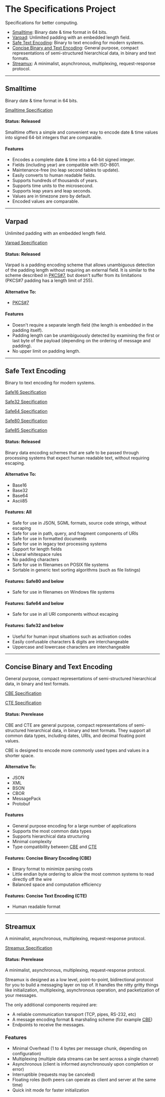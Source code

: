 The Specifications Project
==========================

Specifications for better computing.


 * [Smalltime](#smalltime): Binary date & time format in 64 bits.
 * [Varpad](#varpad): Unlimited padding with an embedded length field.
 * [Safe Text Encoding](#safe-text-encoding): Binary to text encoding for modern systems.
 * [Concise Binary and Text Encoding](#concise-binary-and-text-encoding): General purpose, compact representations of semi-structured hierarchical data, in binary and text formats.
 * [Streamux](#streamux): A minimalist, asynchronous, multiplexing, request-response protocol.

---------------------------------------------------------------------


Smalltime
---------

Binary date & time format in 64 bits.

[Smalltime Specification](https://github.com/kstenerud/smalltime/blob/master/smalltime-specification.md)

#### Status: Released

Smalltime offers a simple and convenient way to encode date & time values into signed 64-bit integers that are comparable.

#### Features

 * Encodes a complete date & time into a 64-bit signed integer.
 * Fields (including year) are compatible with ISO-8601.
 * Maintenance-free (no leap second tables to update).
 * Easily converts to human readable fields.
 * Supports hundreds of thousands of years.
 * Supports time units to the microsecond.
 * Supports leap years and leap seconds.
 * Values are in timezone zero by default.
 * Encoded values are comparable.

---------------------------------------------------------------------


Varpad
------

Unlimited padding with an embedded length field.

[Varpad Specification](https://github.com/kstenerud/varpad/blob/master/varpad-specification.md)

#### Status: Released

Varpad is a padding encoding scheme that allows unambiguous detection of the padding length without requiring an external field. It is similar to the scheme described in [PKCS#7](http://tools.ietf.org/html/rfc5652#section-6.3), but doesn't suffer from its limitations (PKCS#7 padding has a length limit of 255).


#### Alternative To:

* [PKCS#7](http://tools.ietf.org/html/rfc5652#section-6.3)


#### Features

 * Doesn't require a separate length field (the length is embedded in the padding itself).
 * Padding length can be unambiguously detected by examining the first or last byte of the payload (depending on the ordering of message and padding).
 * No upper limit on padding length.

---------------------------------------------------------------------


Safe Text Encoding
------------------

Binary to text encoding for modern systems.

[Safe16 Specification](https://github.com/kstenerud/safe-encoding/blob/master/safe16-specification.md)

[Safe32 Specification](https://github.com/kstenerud/safe-encoding/blob/master/safe32-specification.md)

[Safe64 Specification](https://github.com/kstenerud/safe-encoding/blob/master/safe64-specification.md)

[Safe80 Specification](https://github.com/kstenerud/safe-encoding/blob/master/safe80-specification.md)

[Safe85 Specification](https://github.com/kstenerud/safe-encoding/blob/master/safe85-specification.md)

#### Status: Released

Binary data encoding schemes that are safe to be passed through processing systems that expect human readable text, without requiring escaping.

#### Alternative To:

* Base16
* Base32
* Base64
* Ascii85


#### Features: All

 * Safe for use in JSON, SGML formats, source code strings, without escaping
 * Safe for use in path, query, and fragment components of URIs
 * Safe for use in formatted documents
 * Safe for use in legacy text processing systems
 * Support for length fields
 * Liberal whitespace rules
 * No padding characters
 * Safe for use in filenames on POSIX file systems
 * Sortable in generic text sorting algorithms (such as file listings)

#### Features: Safe80 and below

 * Safe for use in filenames on Windows file systems

#### Features: Safe64 and below

 * Safe for use in all URI components without escaping

#### Features: Safe32 and below

 * Useful for human input situations such as activation codes
 * Easily confusable characters & digits are interchangeable
 * Uppercase and lowercase characters are interchangeable

---------------------------------------------------------------------


Concise Binary and Text Encoding
--------------------------------

General purpose, compact representations of semi-structured hierarchical data, in binary and text formats.

[CBE Specification](https://github.com/kstenerud/concise-encoding/blob/master/cbe-specification.md)

[CTE Specification](https://github.com/kstenerud/concise-encoding/blob/master/cte-specification.md)

#### Status: Prerelease

CBE and CTE are general purpose, compact representations of semi-structured hierarchical data, in binary and text formats. They support all common data types, including dates, URIs, and decimal floating point values.

CBE is designed to encode more commonly used types and values in a shorter space.


#### Alternative To:

* JSON
* XML
* BSON
* CBOR
* MessagePack
* Protobuf


#### Features

  * General purpose encoding for a large number of applications
  * Supports the most common data types
  * Supports hierarchical data structuring
  * Minimal complexity
  * Type compatibility between [CBE](https://github.com/kstenerud/concise-binary-encoding/blob/master/cbe-specification.md) and [CTE](https://github.com/kstenerud/concise-binary-encoding/blob/master/cte-specification.md)

#### Features: Concise Binary Encoding (CBE)

  * Binary format to minimize parsing costs
  * Little endian byte ordering to allow the most common systems to read directly off the wire
  * Balanced space and computation efficiency

#### Features: Concise Text Encoding (CTE)

  * Human readable format

---------------------------------------------------------------------


Streamux
--------

A minimalist, asynchronous, multiplexing, request-response protocol.

[Streamux Specification](https://github.com/kstenerud/streamux/blob/master/streamux-specification.md)

#### Status: Prerelease

A minimalist, asynchronous, multiplexing, request-response protocol.

Streamux is designed as a low level, point-to-point, bidirectional protocol for you to build a messaging layer on top of. It handles the nitty gritty things like initialization, multiplexing, asynchronous operation, and packetization of your messages.

The only additional components required are:

* A reliable communication transport (TCP, pipes, RS-232, etc)
* A message encoding format & marshaling scheme (for example [CBE](https://github.com/kstenerud/concise-encoding/blob/master/cbe-specification.md))
* Endpoints to receive the messages.


### Features

* Minimal Overhead (1 to 4 bytes per message chunk, depending on configuration)
* Multiplexing (multiple data streams can be sent across a single channel)
* Asynchronous (client is informed asynchronously upon completion or error)
* Interruptible (requests may be canceled)
* Floating roles (both peers can operate as client and server at the same time)
* Quick init mode for faster initialization
